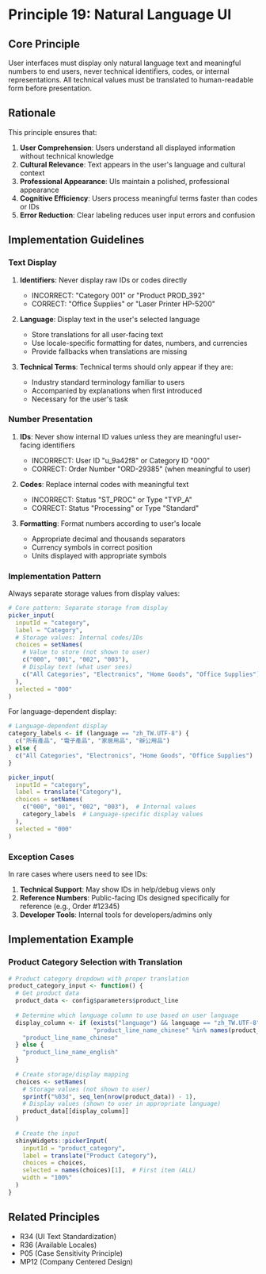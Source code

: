 # Principle 19: Natural Language UI

## Core Principle
User interfaces must display only natural language text and meaningful numbers to end users, never technical identifiers, codes, or internal representations. All technical values must be translated to human-readable form before presentation.

## Rationale
This principle ensures that:

1. **User Comprehension**: Users understand all displayed information without technical knowledge
2. **Cultural Relevance**: Text appears in the user's language and cultural context
3. **Professional Appearance**: UIs maintain a polished, professional appearance 
4. **Cognitive Efficiency**: Users process meaningful terms faster than codes or IDs
5. **Error Reduction**: Clear labeling reduces user input errors and confusion

## Implementation Guidelines

### Text Display
1. **Identifiers**: Never display raw IDs or codes directly
   - INCORRECT: "Category 001" or "Product PROD_392"
   - CORRECT: "Office Supplies" or "Laser Printer HP-5200"

2. **Language**: Display text in the user's selected language
   - Store translations for all user-facing text
   - Use locale-specific formatting for dates, numbers, and currencies
   - Provide fallbacks when translations are missing

3. **Technical Terms**: Technical terms should only appear if they are:
   - Industry standard terminology familiar to users
   - Accompanied by explanations when first introduced
   - Necessary for the user's task

### Number Presentation
1. **IDs**: Never show internal ID values unless they are meaningful user-facing identifiers
   - INCORRECT: User ID "u_9a42f8" or Category ID "000"
   - CORRECT: Order Number "ORD-29385" (when meaningful to user)

2. **Codes**: Replace internal codes with meaningful text
   - INCORRECT: Status "ST_PROC" or Type "TYP_A"
   - CORRECT: Status "Processing" or Type "Standard"

3. **Formatting**: Format numbers according to user's locale
   - Appropriate decimal and thousands separators
   - Currency symbols in correct position
   - Units displayed with appropriate symbols

### Implementation Pattern
Always separate storage values from display values:

```r
# Core pattern: Separate storage from display
picker_input(
  inputId = "category",
  label = "Category",
  # Storage values: Internal codes/IDs
  choices = setNames(
    # Value to store (not shown to user)
    c("000", "001", "002", "003"),
    # Display text (what user sees)
    c("All Categories", "Electronics", "Home Goods", "Office Supplies")
  ),
  selected = "000"
)
```

For language-dependent display:

```r
# Language-dependent display
category_labels <- if (language == "zh_TW.UTF-8") {
  c("所有產品", "電子產品", "家居用品", "辦公用品")
} else {
  c("All Categories", "Electronics", "Home Goods", "Office Supplies")
}

picker_input(
  inputId = "category",
  label = translate("Category"),
  choices = setNames(
    c("000", "001", "002", "003"),  # Internal values
    category_labels  # Language-specific display values
  ),
  selected = "000"
)
```

### Exception Cases
In rare cases where users need to see IDs:

1. **Technical Support**: May show IDs in help/debug views only
2. **Reference Numbers**: Public-facing IDs designed specifically for reference (e.g., Order #12345)
3. **Developer Tools**: Internal tools for developers/admins only

## Implementation Example

### Product Category Selection with Translation
```r
# Product category dropdown with proper translation
product_category_input <- function() {
  # Get product data
  product_data <- config$parameters$product_line
  
  # Determine which language column to use based on user language
  display_column <- if (exists("language") && language == "zh_TW.UTF-8" && 
                        "product_line_name_chinese" %in% names(product_data)) {
    "product_line_name_chinese"
  } else {
    "product_line_name_english"
  }
  
  # Create storage/display mapping
  choices <- setNames(
    # Storage values (not shown to user)
    sprintf("%03d", seq_len(nrow(product_data)) - 1),
    # Display values (shown to user in appropriate language)
    product_data[[display_column]]
  )
  
  # Create the input
  shinyWidgets::pickerInput(
    inputId = "product_category",
    label = translate("Product Category"),
    choices = choices,
    selected = names(choices)[1],  # First item (ALL) 
    width = "100%"
  )
}
```

## Related Principles
- R34 (UI Text Standardization)
- R36 (Available Locales)
- P05 (Case Sensitivity Principle)
- MP12 (Company Centered Design)